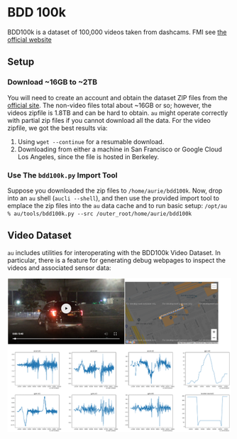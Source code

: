 # BDD 100k

BDD100k is a dataset of 100,000 videos taken from dashcams.  FMI see
[the official website](https://bdd-data.berkeley.edu/)

## Setup

### Download ~16GB to ~2TB

You will need to create an account and obtain the dataset ZIP files
from the [official site](https://bdd-data.berkeley.edu/).  The non-video files
total about ~16GB or so; however, the videos zipfile is 1.8TB and can be hard
to obtain.  `au` might operate correctly with partial zip files if you cannot
download all the data.  For the video zipfile, we got the best results
via: 
 1) Using `wget --continue` for a resumable download.
 2) Downloading from either a machine in San Francisco or Google Cloud
      Los Angeles, since the file is hosted in Berkeley.

### Use The `bdd100k.py` Import Tool

Suppose you downloaded the zip files to `/home/aurie/bdd100k`.  Now, drop
into an `au` shell (`aucli --shell`), and then use the provided import tool
to emplace the zip files into the `au` data cache and to run basic setup:
    ```
    /opt/au % au/tools/bdd100k.py --src /outer_root/home/aurie/bdd100k
    ```

## Video Dataset

`au` includes utilities for interoperating with the BDD100k Video Dataset.  In particular, there is a feature
for generating debug webpages to inspect the videos and associated sensor data:

![demo image](bdd100k_video_screenshot.png)


